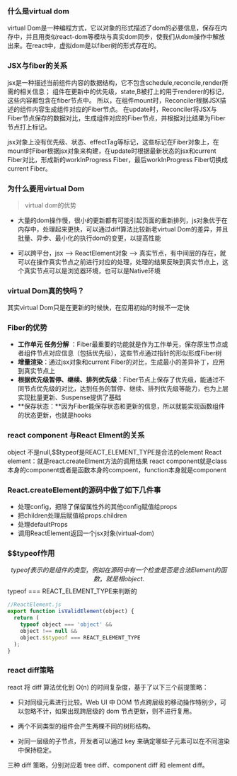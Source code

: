 
### 什么是virtual dom
virtual Dom是一种编程方式，它以对象的形式描述了dom的必要信息，保存在内存中，并且用类似react-dom等模块与真实dom同步，使我们从dom操作中解放出来。在react中，虚拟dom是以fiber树的形式存在的。

### JSX与fiber的关系
jsx是一种描述当前组件内容的数据结构，它不包含schedule,reconcile,render所需的相关信息；
组件在更新中的优先级，state,B被打上的用于renderer的标记，这些内容都包含在fiber节点中。
所以，在组件mount时，Reconciler根据JSX描述的组件内容生成组件对应的Fiber节点。
在update时，Reconciler将JSX与Fiber节点保存的数据对比，生成组件对应的Fiber节点，并根据对比结果为Fiber节点打上标记。

jsx对象上没有优先级、状态、effectTag等标记，这些标记在Fiber对象上，在mount时Fiber根据jsx对象来构建，在update时根据最新状态的jsx和current Fiber对比，形成新的workInProgress Fiber，最后workInProgress Fiber切换成current Fiber。

### 为什么要用virtual Dom

> virtual dom的优势

- 大量的dom操作慢，很小的更新都有可能引起页面的重新排列，js对象优于在内存中，处理起来更快，可以通过diff算法比较新老virtual Dom的差异，并且批量、异步、最小化的执行dom的变更，以提高性能

- 可以跨平台，jsx --> ReactElement对象 --> 真实节点，有中间层的存在，就可以在操作真实节点之前进行对应的处理，处理的结果反映到真实节点上，这个真实节点可以是浏览器环境，也可以是Native环境

### virtual Dom真的快吗？

其实virtual Dom只是在更新的时候快，在应用初始的时候不一定快

### Fiber的优势

- **工作单元 任务分解** ：Fiber最重要的功能就是作为工作单元，保存原生节点或者组件节点对应信息（包括优先级），这些节点通过指针的形似形成Fiber树
- **增量渲染**：通过jsx对象和current Fiber的对比，生成最小的差异补丁，应用到真实节点上
- **根据优先级暂停、继续、排列优先级**：Fiber节点上保存了优先级，能通过不同节点优先级的对比，达到任务的暂停、继续、排列优先级等能力，也为上层实现批量更新、Suspense提供了基础
- **保存状态：**因为Fiber能保存状态和更新的信息，所以就能实现函数组件的状态更新，也就是hooks

### react component 与React Elment的关系

object 不是null,$$typeof是REACT_ELEMENT_TYPE是合法的element
React element：就是react.createElment方法的调用结果
react component就是class 本身的component或者是函数本身的compoent，function本身就是component

### React.createElement的源码中做了如下几件事

- 处理config，把除了保留属性外的其他config赋值给props
- 把children处理后赋值给props.children
- 处理defaultProps
- 调用ReactElement返回一个jsx对象(virtual-dom)

### $$typeof作用

$$typeof表示的是组件的类型，例如在源码中有一个检查是否是合法Element的函数，就是根object.$$typeof === REACT_ELEMENT_TYPE来判断的

```js
//ReactElement.js
export function isValidElement(object) {
  return (
    typeof object === 'object' &&
    object !== null &&
    object.$$typeof === REACT_ELEMENT_TYPE
  );
}
```

### react diff策略

react 将 diff 算法优化到 O(n) 的时间复杂度，基于了以下三个前提策略：

- 只对同级元素进行比较。Web UI 中 DOM 节点跨层级的移动操作特别少，可以忽略不计，如果出现跨层级的 dom 节点更新，则不进行复用。

- 两个不同类型的组件会产生两棵不同的树形结构。

- 对同一层级的子节点，开发者可以通过 key 来确定哪些子元素可以在不同渲染中保持稳定。

三种 diff 策略，分别对应着 tree diff、component diff 和 element diff。

